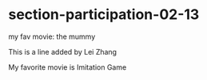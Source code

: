 # section-participation-02-13

my fav movie: the mummy

This is a line added by Lei Zhang

My favorite movie is Imitation Game
